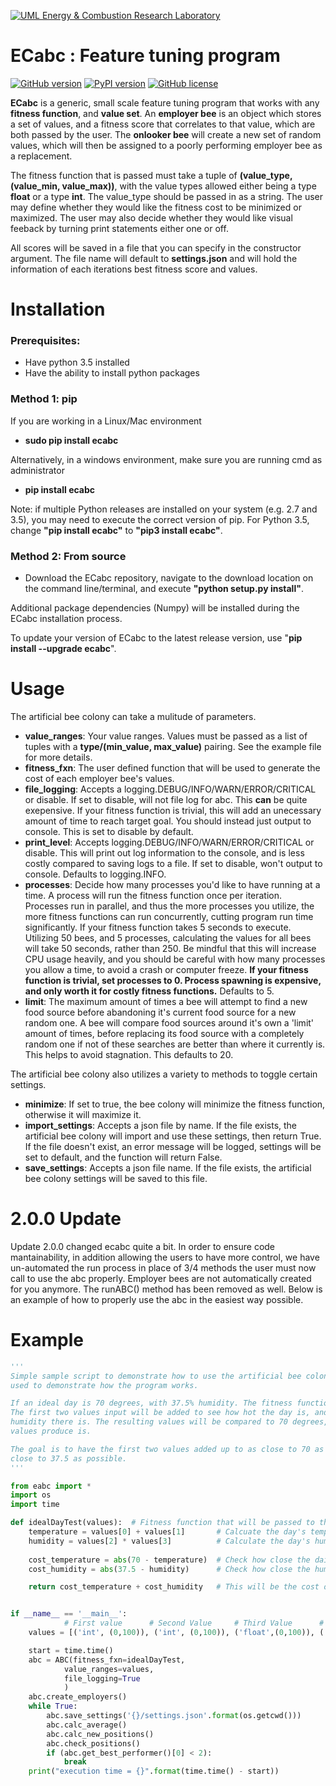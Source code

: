 [![UML Energy & Combustion Research Laboratory](http://faculty.uml.edu/Hunter_Mack/uploads/9/7/1/3/97138798/1481826668_2.png)](http://faculty.uml.edu/Hunter_Mack/)

# ECabc : Feature tuning program 

[![GitHub version](https://badge.fury.io/gh/ECRL%2Fecabc.svg)](https://badge.fury.io/gh/ECRL%2Fecabc.svg)
[![PyPI version](https://badge.fury.io/py/ECabc.svg)](https://badge.fury.io/py/ECabc)
[![GitHub license](https://img.shields.io/badge/license-MIT-blue.svg)](https://github.com/ECRL/Artificial-Bee-Colony/blob/master/LICENSE)

**ECabc** is a generic, small scale feature tuning program that works with any **fitness function**, and **value set**. An **employer bee** is an object which stores a set of values, and a fitness score that correlates to that value, which are both passed by the user. The **onlooker bee** will create a new set of random values, which will then be assigned to a poorly performing employer bee as a replacement. 

The fitness function that is passed must take a tuple of **(value_type, (value_min, value_max))**, with the value types allowed either being a type **float** or a type **int**. The value_type should be passed in as a string. The user may define whether they would like the fitness cost to be minimized or maximized. The user may also decide whether they would like visual feeback by turning print statements either one or off.

All scores will be saved in a file that you can specify in the constructor argument. The file name will default to **settings.json** and will hold the information of each iterations best fitness score and values.

# Installation

### Prerequisites:
- Have python 3.5 installed
- Have the ability to install python packages

### Method 1: pip
If you are working in a Linux/Mac environment
- **sudo pip install ecabc**

Alternatively, in a windows environment, make sure you are running cmd as administrator
- **pip install ecabc**

Note: if multiple Python releases are installed on your system (e.g. 2.7 and 3.5), you may need to execute the correct version of pip. For Python 3.5, change **"pip install ecabc"** to **"pip3 install ecabc"**.

### Method 2: From source
- Download the ECabc repository, navigate to the download location on the command line/terminal, and execute 
**"python setup.py install"**. 

Additional package dependencies (Numpy) will be installed during the ECabc installation process.

To update your version of ECabc to the latest release version, use "**pip install --upgrade ecabc**".

# Usage
The artificial bee colony can take a mulitude of parameters.
- **value_ranges**: Your value ranges. Values must be passed as a list of tuples with a **type/(min_value, max_value)** pairing. See the example file for more details.
- **fitness_fxn**: The user defined function that will be used to generate the cost of each employer bee's values.
- **file_logging**: Accepts a logging.DEBUG/INFO/WARN/ERROR/CRITICAL or disable. If set to disable, will not file log for abc. This **can** be quite exepensive. If your fitness function is trivial, this will add an unecessary amount of time to reach target goal. You should instead just output to console. This is set to disable by default.
- **print_level**: Accepts logging.DEBUG/INFO/WARN/ERROR/CRITICAL or disable. This will print out log information to the console, and is less costly compared to saving logs to a file. If set to disable, won't output to console. Defaults to logging.INFO.
- **processes**: Decide how many processes you'd like to have running at a time. A process will run the fitness function once per iteration. Processes run in parallel, and thus the more processes you utilize, the more fitness functions can run concurrently, cutting program run time significantly. If your fitness function takes 5 seconds to execute. Utilizing 50 bees, and 5 processes, calculating the values for all bees will take 50 seconds, rather than 250. Be mindful that this will increase CPU usage heavily, and you should be careful with how many processes you allow a time, to avoid a crash or computer freeze. **If your fitness function is trivial, set processes to 0. Process spawning is expensive, and only worth it for costly fitness functions.** Defaults to 5.
- **limit**: The maximum amount of times a bee will attempt to find a new food source before abandoning it's current food source for a new random one. A bee will compare food sources around it's own a 'limit' amount of times, before replacing its food source with a completely random one if not of these searches are better than where it currently is. This helps to avoid stagnation. This defaults to 20.

The artificial bee colony also utilizes a variety to methods to toggle certain settings.
- **minimize**: If set to true, the bee colony will minimize the fitness function, otherwise it will maximize it.
- **import_settings**: Accepts a json file by name. If the file exists, the artificial bee colony will import and use these settings, then return True. If the file doesn't exist, an error message will be logged, settings will be set to default, and the function will return False.
- **save_settings**: Accepts a json file name. If the file exists, the artificial bee colony settings will be saved to this file.

# 2.0.0 Update
Update 2.0.0 changed ecabc quite a bit. In order to ensure code mantainability, in addition allowing the users to have more control, we have un-automated the run process in place of 3/4 methods the user must now call to use the abc properly. Employer bees are not automatically created for you anymore. The runABC() method has been removed as well. Below is an example of how to properly use the abc in the easiest way possible.

# Example

```python
'''
Simple sample script to demonstrate how to use the artificial bee colony, this script is a simple example, which is just
used to demonstrate how the program works.

If an ideal day is 70 degrees, with 37.5% humidity. The fitness functions takes four values and tests how 'ideal' they are.
The first two values input will be added to see how hot the day is, and the second two values will be multiplied to see how much
humidity there is. The resulting values will be compared to 70 degrees, and 37.5% humidity to determine how ideal the day those 
values produce is. 

The goal is to have the first two values added up to as close to 70 as possible, while the second two values multiply out to as 
close to 37.5 as possible.
'''

from eabc import *
import os
import time

def idealDayTest(values):  # Fitness function that will be passed to the abc
    temperature = values[0] + values[1]       # Calcuate the day's temperature
    humidity = values[2] * values[3]          # Calculate the day's humidity
    
    cost_temperature = abs(70 - temperature)  # Check how close the daily temperature to 70
    cost_humidity = abs(37.5 - humidity)      # Check how close the humidity is to 37.5

    return cost_temperature + cost_humidity   # This will be the cost of your fitness function generated by the values


if __name__ == '__main__':
            # First value      # Second Value     # Third Value      # Fourth Value
    values = [('int', (0,100)), ('int', (0,100)), ('float',(0,100)), ('float', (0, 100))]

    start = time.time()
    abc = ABC(fitness_fxn=idealDayTest, 
            value_ranges=values, 
            file_logging=True
            )
    abc.create_employers()
    while True:
        abc.save_settings('{}/settings.json'.format(os.getcwd()))
        abc.calc_average()
        abc.calc_new_positions()
        abc.check_positions()
        if (abc.get_best_performer()[0] < 2):
            break
    print("execution time = {}".format(time.time() - start))
```


